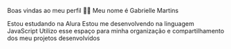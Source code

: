 Boas vindas ao meu perfil 💙💙
Meu nome é Gabrielle Martins

Estou estudando na Alura
Estou me desenvolvendo na linguagem JavaScript
Utilizo esse espaço para minha organização e compartilhamento dos meu projetos desenvolvidos

